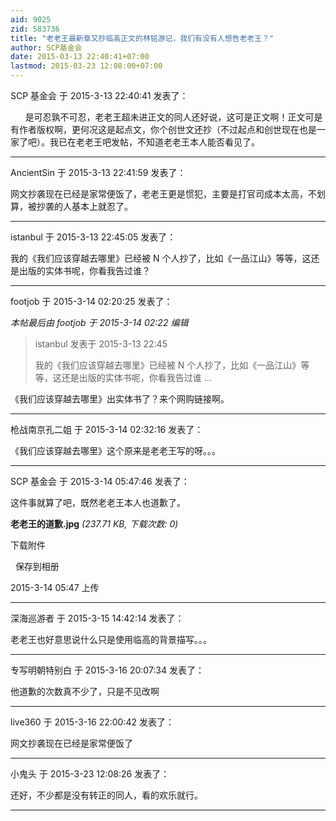 ```yaml
---
aid: 9025
zid: 583736
title: "老老王最新章又抄临高正文的林铭游记，我们有没有人想告老老王？"
author: SCP基金会
date: 2015-03-13 22:40:41+07:00
lastmod: 2015-03-23 12:08:00+07:00
---
```


SCP 基金会 于 2015-3-13 22:40:41 发表了：

&nbsp; &nbsp;&nbsp; &nbsp;是可忍孰不可忍，老老王超未进正文的同人还好说，这可是正文啊！正文可是有作者版权啊，更何况这是起点文，你个创世文还抄（不过起点和创世现在也是一家了吧）。我已在老老王吧发帖，不知道老老王本人能否看见了。

---

AncientSin 于 2015-3-13 22:41:59 发表了：

网文抄袭现在已经是家常便饭了，老老王更是惯犯，主要是打官司成本太高，不划算，被抄袭的人基本上就忍了。

---

istanbul 于 2015-3-13 22:45:05 发表了：

我的《我们应该穿越去哪里》已经被 N 个人抄了，比如《一品江山》等等，这还是出版的实体书呢，你看我告过谁？

---

footjob 于 2015-3-14 02:20:25 发表了：

_本帖最后由 footjob 于 2015-3-14 02:22 编辑_

> istanbul 发表于 2015-3-13 22:45
>
> 我的《我们应该穿越去哪里》已经被 N 个人抄了，比如《一品江山》等等，这还是出版的实体书呢，你看我告过谁 ...

《我们应该穿越去哪里》出实体书了？来个网购链接啊。

---

枪战南京孔二姐 于 2015-3-14 02:32:16 发表了：

《我们应该穿越去哪里》这个原来是老老王写的呀。。。

---

SCP 基金会 于 2015-3-14 05:47:46 发表了：

这件事就算了吧，既然老老王本人也道歉了。

**老老王的道歉.jpg** _(237.71 KB, 下载次数: 0)_

下载附件

&nbsp;
保存到相册

2015-3-14 05:47 上传

---

深海巡游者 于 2015-3-15 14:42:14 发表了：

老老王也好意思说什么只是使用临高的背景描写。。。

---

专写明朝特别白 于 2015-3-16 20:07:34 发表了：

他道歉的次数真不少了，只是不见改啊

---

live360 于 2015-3-16 22:00:42 发表了：

网文抄袭现在已经是家常便饭了

---

小鬼头 于 2015-3-23 12:08:26 发表了：

还好，不少都是没有转正的同人，看的欢乐就行。

---
